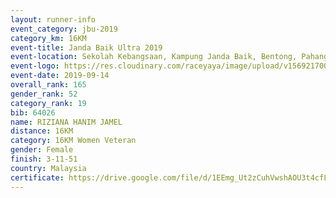 ```yaml
---
layout: runner-info 
event_category: jbu-2019 
category_km: 16KM 
event-title: Janda Baik Ultra 2019
event-location: Sekolah Kebangsaan, Kampung Janda Baik, Bentong, Pahang, Malaysia 
event-logo: https://res.cloudinary.com/raceyaya/image/upload/v1569217009/logo/janda-baik_vch1pc.jpg 
event-date: 2019-09-14 
overall_rank: 165
gender_rank: 52
category_rank: 19
bib: 64026
name: RIZIANA HANIM JAMEL
distance: 16KM
category: 16KM Women Veteran
gender: Female
finish: 3-11-51
country: Malaysia
certificate: https://drive.google.com/file/d/1EEmg_Ut2zCuhVwshAOU3t4cfL-1ueZ-_/view?usp=sharing
---
```

